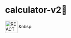  <h1>calculator-v2📱</h1>
 
 <img align="center" alt="REACT" title="REACT" height="40" width="40" src="https://cdn.jsdelivr.net/gh/devicons/devicon/icons/react/react-original.svg"> &nbsp
